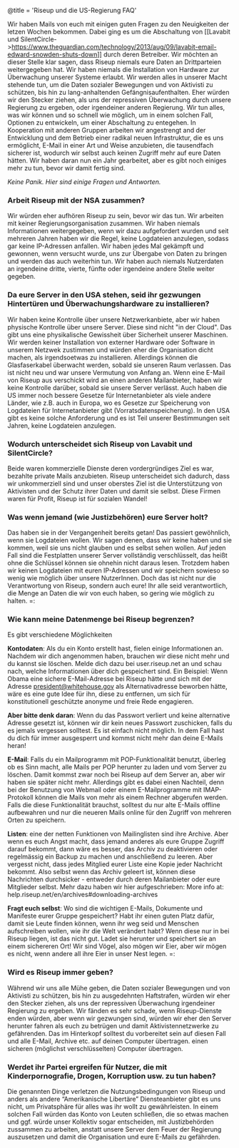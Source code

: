 @title = 'Riseup und die US-Regierung FAQ'

Wir haben Mails von euch mit einigen guten Fragen zu den Neuigkeiten der letzen Wochen bekommen. Dabei ging es um die Abschaltung von 
[[Lavabit und SilentCircle->https://www.theguardian.com/technology/2013/aug/09/lavabit-email-edward-snowden-shuts-down]] durch deren Betreiber. Wir möchten an dieser Stelle klar sagen, dass Riseup niemals eure Daten an Drittparteien weitergegeben hat. Wir haben niemals die Installation von Hardware zur Überwachung unserer Systeme erlaubt. Wir werden alles in unserer Macht stehende tun, um die Daten sozialer Bewegungen und von Aktivisti zu schützen, bis hin zu lang-anhaltenden Gefängnisaufenthalten. Eher würden wir den Stecker ziehen, als uns der repressiven Überwachung durch unsere Regierung zu ergeben, oder irgendeiner anderen Regierung. Wir tun alles, was wir können und so schnell wie möglich, um in einem solchen Fall, Optionen zu entwickeln, um einer Abschaltung zu entegehen. In Kooperation mit anderen Gruppen arbeiten wir angestrengt and der Entwicklung und dem Betrieb einer radikal neuen Infrastruktur, die es uns ermöglicht, E-Mail in einer Art und Weise anzubieten, die tausendfach sicherer ist, wodurch wir selbst auch keinen Zugriff mehr auf eure Daten hätten. Wir haben daran nun ein Jahr gearbeitet, aber es gibt noch einiges mehr zu tun, bevor wir damit fertig sind.


_Keine Panik. Hier sind einige Fragen und Antworten._

### Arbeit Riseup mit der NSA zusammen?

Wir würden eher aufhören Riseup zu sein, bevor wir das tun. Wir arbeiten mit keiner Regierungsorganisation zusammen. Wir haben niemals Informationen weitergegeben, wenn wir dazu aufgefordert wurden und seit mehreren Jahren haben wir die Regel, keine Logdateien anzulegen, sodass gar keine IP-Adressen anfallen. Wir haben jedes Mal gekämpft und gewonnen, wenn versucht wurde, uns zur Übergabe von Daten zu bringen und werden das auch weiterhin tun. Wir haben auch niemals Nutzerdaten an irgendeine dritte, vierte, fünfte oder irgendeine andere Stelle weiter gegeben.

### Da eure Server in den USA stehen, seid ihr gezwungen Hintertüren und Überwachungshardware zu installieren?

Wir haben keine Kontrolle über unsere Netzwerkanbiete, aber wir haben physische Kontrolle über unsere Server. Diese sind nicht "in der Cloud". Das gibt uns eine physikalische Gewissheit über Sicherheit unserer Maschinen. 
Wir werden keiner Installation von externer Hardware oder Software in unserem Netzwek zustimmen und würden eher die Organisation dicht machen, als irgendsoetwas zu installieren.
Allerdings können die Glasfaserkabel überwacht werden, sobald sie unseren Raum verlassen. Das ist nicht neu und war unsere Vermutung von Anfang an. Wenn eine E-Mail von Riseup aus verschickt wird an einen anderen Mailanbieter, haben wir keine Kontrolle darüber, sobald sie unsere Server verlässt. Auch haben die US immer noch bessere Gesetze für Internetanbieter als viele andere Länder, wie z.B. auch in Europa, wo es Gesetze zur Speicherung von Logdateien für Internetanbieter gibt (Vorratsdatenspeicherung). In den USA gibt es keine solche Anforderung und es ist Teil unserer Bestimmungen seit Jahren, keine Logdateien anzulegen.

### Wodurch unterscheidet sich Riseup von Lavabit und SilentCircle?

Beide waren kommerzielle Dienste deren vordergründiges Ziel es war, bezahlte private Mails anzubieten. Riseup unterscheidet sich dadurch, dass wir unkommerziell sind und unser oberstes Ziel ist die Unterstützung von Aktivisten und der Schutz ihrer Daten und damit sie selbst. Diese Firmen waren für Profit, Riseup ist für sozialen Wandel!

### Was wenn jemand (wie Justizbehören) eure Server holt?

Das haben sie in der Vergangenheit bereits getan! Das passiert gewöhnlich, wenn sie Logdateien wollen. Wir sagen denen, dass wir keine haben und sie kommen, weil sie uns nicht glauben und es selbst sehen wollen. Auf jeden Fall sind die Festplatten unserer Server vollständig verschlüsselt, das heißt ohne die Schlüssel können sie ohnehin nicht daraus lesen. Trotzdem haben wir keinen Logdateien mit euren IP-Adressen und wir speichern sowieso so wenig wie möglich über unsere NutzerInnen. Doch das ist nicht nur die Verantwortung von Riseup, sondern auch eure! Ihr alle seid verantwortlich, die Menge an Daten die wir von euch haben, so gering wie möglich zu halten. =:

### Wie kann meine Datenmenge bei Riseup begrenzen?

Es gibt verschiedene Möglichkeiten

**Kontodaten**: Als du ein Konto erstellt hast, fielen einige Informationen an. Nachdem wir dich angenommen haben, brauchen wir diese nicht mehr und du kannst sie löschen. Melde dich dazu bei user.riseup.net an und schau nach, welche Informationen über dich gespeichert sind. Ein Beispiel: Wenn  Obama eine sichere E-Mail-Adresse bei Riseup hätte und sich mit der Adresse president@whitehouse.gov als Alternativadresse beworben hätte, wäre es eine gute Idee für ihn, diese zu entfernen, um sich für konstitutionell geschützte anonyme und freie Rede engagieren.

**Aber bitte denk daran**: Wenn du das Passwort verliert und keine alternative Adresse gesetzt ist, können wir dir kein neues Passwort zuschicken, falls du es jemals vergessen solltest. Es ist einfach nicht möglich. In dem Fall hast du dich für immer ausgesperrt und kommst nicht mehr dan deine E-Mails heran!

**E-Mail**: Falls du ein Mailprogramm mit POP-Funktionalität benutzt, überleg ob es Sinn macht, alle Mails per POP herunter zu laden und vom Server zu löschen. Damit kommst zwar noch bei Riseup auf dem Server an, aber wir haben sie später nicht mehr. Allerdings gibt es dabei einen Nachteil, denn bei der Benutzung von Webmail oder einem E-Mailprogramme mit IMAP-Protokoll können die Mails von mehr als einem Rechner abgerufen werden. Falls die diese Funktionalität brauchst, solltest du nur alte E-Mails offline aufbewahren und nur die neueren Mails online für den Zugriff von mehreren Orten zu speichern.

**Listen**: eine der netten Funktionen von Mailinglisten sind ihre Archive. Aber wenn es euch Angst macht, dass jemand anderes als eure Gruppe Zugriff darauf bekommt, dann wäre es besser, das Archiv zu deaktivieren oder regelmässig ein Backup zu machen und anschließend zu leeren. Aber vergesst nicht, dass jedes Mitglied eurer Liste eine Kopie jeder Nachricht bekommt. Also selbst wenn das Archiv geleert ist, können diese Nachrichten durchsicker - entweder durch deren Mailanbieter oder eure Mitglieder selbst. Mehr dazu haben wir hier aufgeschrieben: More  info at: help.riseup.net/en/archives#downloading-archives

**Fragt euch selbst**: Wo sind die wichtigen E-Mails, Dokumente und Manifeste eurer Gruppe gespeichert? Habt ihr einen guten Platz dafür, damit sie Leute finden können, wenn ihr weg seid und Menschen aufschreiben wollen, wie ihr die Welt verändert habt? Wenn diese nur in bei Riseup liegen, ist das nicht gut. Ladet sie herunter und speichert sie an einem sichereren Ort! Wir sind Vögel, also mögen wir Eier, aber wir mögen es nicht, wenn andere all ihre Eier in unser Nest legen. =:

### Wird es Riseup immer geben?

Während wir uns alle Mühe geben, die Daten sozialer Bewegungen und von Aktivisti zu schützen, bis hin zu ausgedehnten Haftstrafen, würden wir eher den Stecker ziehen, als uns der repressiven Überwachung irgendeiner Regierung zu ergeben. Wir fänden es sehr schade, wenn Riseup-Dienste enden würden, aber wenn wir gezwungen sind, würden wir eher den Server herunter fahren als euch zu betrügen und damit Aktivistennetzwerke zu gefährenden. Das im Hinterkopf solltest du vorbereitet sein auf diesen Fall und alle E-Mail, Archive etc. auf deinen Computer übertragen.
einen sicheren (möglichst verschlüsselten) Computer übertragen.

### Werdet ihr Partei ergreifen für Nutzer, die mit Kinderpornografie, Drogen, Korruption usw. zu tun haben?

Die genannten Dinge verletzen die Nutzungsbedingungen von Riseup und anders als andere “Amerikanische Libertäre” Diensteanbieter gibt es uns nicht, um Privatsphäre für alles was ihr wollt zu gewährleisten. In einem solchen Fall würden das Konto von Leuten schließen, die so etwas machen und ggf. würde unser Kollektiv  sogar entscheiden, mit Justizbehörden zussammen zu arbeiten, anstatt unsere Server dem Feuer der Regierung auszusetzen und damit die Organisation und eure E-Mails zu gefährden.

